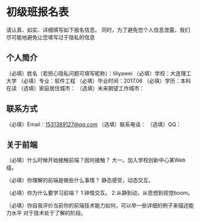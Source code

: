 # 初级班报名表

请认真、如实、详细填写如下报名信息。
同时，为了避免您个人信息泄露，我们尽可能地避免让您填写过于隐私的信息

## 个人简介

（必填）姓名（若担心隐私问题可填写昵称）：liliyawei
（必填）学校：大连理工大学
（必填）专业：软件工程
（必填）毕业时间：2017.06
（必填）学历：本科在读
（选填）家庭居住城市：
（选填）未来期望工作城市：

## 联系方式

（必填）Email：1531389127@qq.com
（选填）联系电话：
（选填）QQ：

## 关于前端

（必填）什么时候开始接触前端？因何接触？
        大一。加入学校创新中心某Web组。
        
（必填）你理解的前端是做些什么事情？
        静态感受，动态交互。
        
（必填）你为什么要学习前端？
        1.钟情交互。
        2.从静到动，从思想到视觉boom。
        
（必填）你自我评价当前你的前端技术能力如何，可以举一些详细的例子来描述能力水平
        对于技术处于了解的阶段。
        
